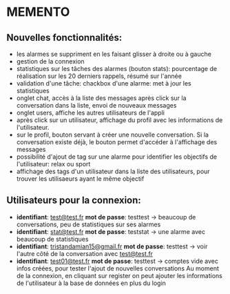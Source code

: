 # MEMENTO

## Nouvelles fonctionnalités:
  * les alarmes se suppriment en les faisant glisser à droite ou à gauche
  * gestion de la connexion
  * statistiques sur les tâches des alarmes (bouton stats): pourcentage de réalisation sur les 20 derniers rappels, résumé sur l'année
  * validation d'une tâche: chackbox d'une alarme: met à jour les statistiques
  * onglet chat, accès à la liste des messages après click sur la conversation dans la liste, envoi de nouveaux messages
  * onglet users, affiche les autres utilisateurs de l'appli
  * après click sur un utilisateur, affichage du profil avec les informations de l'utilisateur.
  * sur le profil, bouton servant à créer une nouvelle conversation. Si la conversation existe déjà, le bouton permet d'accéder à l'affichage des messages
  * possibilité d'ajout de tag sur une alarme pour identifier les objectifs de l'utilisateur: relax ou sport
  * affichage des tags d'un utilisateur dans la liste des utilisateurs, pour trouver les utilisaeurs ayant le même objectif
  
## Utilisateurs pour la connexion:
  * **identifiant**: test@test.fr **mot de passe**: testtest -> beaucoup de conversations, peu de statistiques sur ses alarmes
  * **identifiant**: stat@test.fr **mot de passe**: teststat -> une alarme avec beaucoup de statistiques
  * **identifiant**: tristandamian15@gmail.fr **mot de passe**: testtest -> voir l'autre côté de la conversation avec test@test.fr
  * **identifiant**: test01@test.fr **mot de passe**: testtest -> comptes vide avec infos créées, pour tester l'ajout de nouvelles conversations
Au moment de la connexion, en cliquant sur register on peut ajouter les informations de l'utilisateur à la base de données en plus du login
